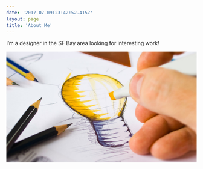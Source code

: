```yaml
---
date: '2017-07-09T23:42:52.415Z'
layout: page
title: 'About Me'
---
```

I’m a designer in the SF Bay area looking for interesting work!

![](./images/5ea6e868-1dc2-4521-99a2-c371e930dd30.jpg)